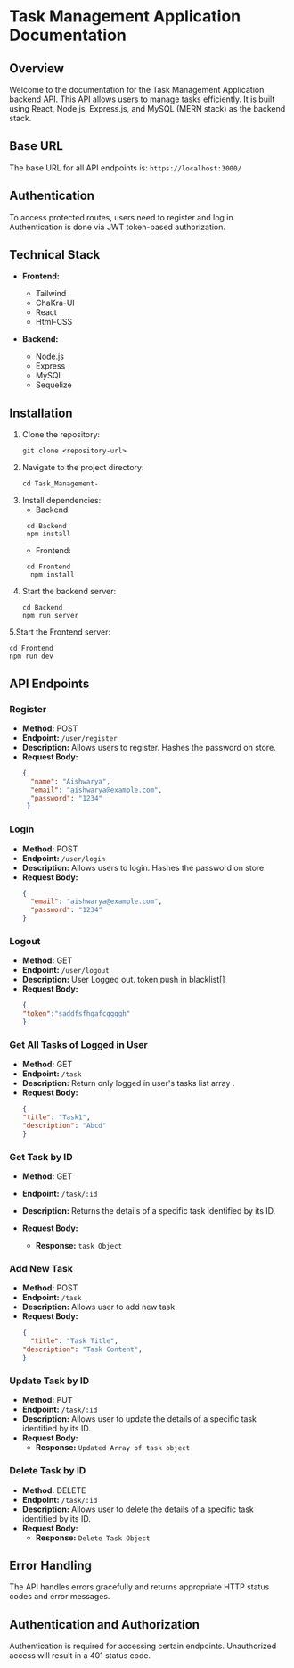 # Task Management Application Documentation

## Overview

Welcome to the documentation for the Task Management Application backend API. This API allows users to manage tasks efficiently. It is built using React, Node.js, Express.js, and MySQL (MERN stack) as the backend stack.


## Base URL
The base URL for all API endpoints is: `https://localhost:3000/`

## Authentication
To access protected routes, users need to register and log in. Authentication is done via JWT token-based authorization.


## Technical Stack

- **Frontend:**
  - Tailwind
  - ChaKra-UI
  - React
  - Html-CSS

- **Backend:**
  - Node.js
  - Express
  - MySQL
  - Sequelize



## Installation

1. Clone the repository:
   ```
   git clone <repository-url>
   ```
3. Navigate to the project directory:
   ```
   cd Task_Management-

   ```
5. Install dependencies:
   - Backend:
   ```
    cd Backend
    npm install
   ````
   - Frontend:
   ```
    cd Frontend
     npm install
   ```
6. Start the backend server:
   ```
   cd Backend
   npm run server
   ```
 5.Start the Frontend server:
   ```
   cd Frontend
   npm run dev
   ```
## API Endpoints

### Register
- **Method:** POST
- **Endpoint:** `/user/register`
- **Description:** Allows users to register. Hashes the password on store.
- **Request Body:**
  ```json
  {
    "name": "Aishwarya",
    "email": "aishwarya@example.com",
    "password": "1234"
   }

 ### Login
- **Method:** POST
- **Endpoint:** `/user/login`
- **Description:** Allows users to login. Hashes the password on store.
- **Request Body:**
  ```json
  {
    "email": "aishwarya@example.com",
    "password": "1234"
  }

 ### Logout
- **Method:** GET
- **Endpoint:** `/user/logout`
- **Description:** User Logged out. token push in blacklist[]
- **Request Body:**
  ```json
  {
  "token":"saddfsfhgafcggggh"
  }

### Get All Tasks of Logged in User
- **Method:** GET
- **Endpoint:** `/task`
- **Description:** Return only logged in user's tasks list array .
- **Request Body:**
  ```json
  {
  "title": "Task1",
  "description": "Abcd"
  }

### Get Task by ID
- **Method:** GET
- **Endpoint:** `/task/:id`
- **Description:** Returns the details of a specific task identified by its ID.

- **Request Body:**
  - **Response:** `task Object`
 
### Add New Task
- **Method:** POST
- **Endpoint:** `/task`
- **Description:** Allows user to add new task 
- **Request Body:**
  ```json
  {
    "title": "Task Title",
  "description": "Task Content",
  }

 ### Update Task by ID
- **Method:** PUT
- **Endpoint:** `/task/:id`
- **Description:** Allows user to update the details of a specific task identified by its ID. 
- **Request Body:**
  - **Response:** `Updated Array of task object`

 ### Delete Task by ID
- **Method:** DELETE
- **Endpoint:** `/task/:id`
- **Description:** Allows user to delete the details of a specific task identified by its ID. 
- **Request Body:**
  - **Response:** `Delete Task Object`

## Error Handling

The API handles errors gracefully and returns appropriate HTTP status codes and error messages.

## Authentication and Authorization

Authentication is required for accessing certain endpoints. Unauthorized access will result in a 401 status code.




